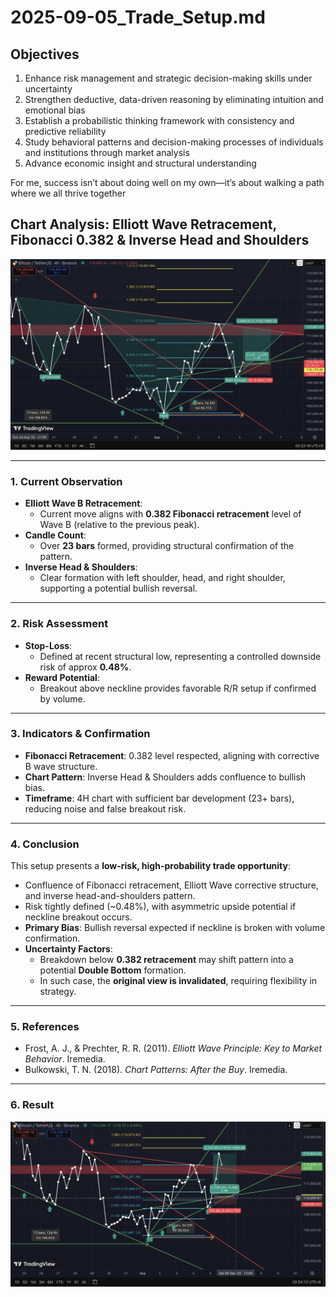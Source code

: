 # 2025-09-05_Trade_Setup.md

## Objectives  

1. Enhance risk management and strategic decision-making skills under uncertainty  
2. Strengthen deductive, data-driven reasoning by eliminating intuition and emotional bias  
3. Establish a probabilistic thinking framework with consistency and predictive reliability  
4. Study behavioral patterns and decision-making processes of individuals and institutions through market analysis  
5. Advance economic insight and structural understanding  

For me, success isn’t about doing well on my own—it’s about walking a path where we all thrive together

## Chart Analysis: Elliott Wave Retracement, Fibonacci 0.382 & Inverse Head and Shoulders

![Trade Setup](Trade_Setup.png)

---

### 1. Current Observation
- **Elliott Wave B Retracement**:  
  - Current move aligns with **0.382 Fibonacci retracement** level of Wave B (relative to the previous peak).  
- **Candle Count**:  
  - Over **23 bars** formed, providing structural confirmation of the pattern.  
- **Inverse Head & Shoulders**:  
  - Clear formation with left shoulder, head, and right shoulder, supporting a potential bullish reversal.  

---

### 2. Risk Assessment
- **Stop-Loss**:  
  - Defined at recent structural low, representing a controlled downside risk of approx **0.48%**.  
- **Reward Potential**:  
  - Breakout above neckline provides favorable R/R setup if confirmed by volume.  

---

### 3. Indicators & Confirmation
- **Fibonacci Retracement**: 0.382 level respected, aligning with corrective B wave structure.  
- **Chart Pattern**: Inverse Head & Shoulders adds confluence to bullish bias.  
- **Timeframe**: 4H chart with sufficient bar development (23+ bars), reducing noise and false breakout risk.  

---

### 4. Conclusion
This setup presents a **low-risk, high-probability trade opportunity**:  
- Confluence of Fibonacci retracement, Elliott Wave corrective structure, and inverse head-and-shoulders pattern.  
- Risk tightly defined (~0.48%), with asymmetric upside potential if neckline breakout occurs.  
- **Primary Bias**: Bullish reversal expected if neckline is broken with volume confirmation.  
- **Uncertainty Factors**:  
  - Breakdown below **0.382 retracement** may shift pattern into a potential **Double Bottom** formation.  
  - In such case, the **original view is invalidated**, requiring flexibility in strategy.  


---

### 5. References
- Frost, A. J., & Prechter, R. R. (2011). *Elliott Wave Principle: Key to Market Behavior*. Iremedia.  
- Bulkowski, T. N. (2018). *Chart Patterns: After the Buy*. Iremedia.

---

### 6. Result
![Trade Setup](05-09-2025_Result.png)


